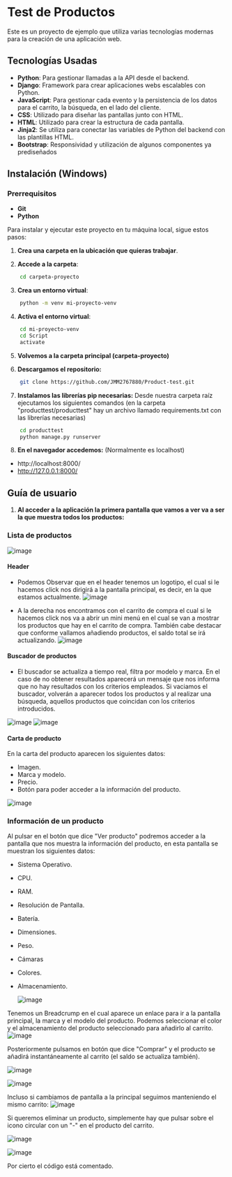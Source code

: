 # Test de Productos

Este es un proyecto de ejemplo que utiliza varias tecnologías modernas para la creación de una aplicación web.

## Tecnologías Usadas

- **Python**: Para gestionar llamadas a la API desde el backend.
- **Django**: Framework para crear aplicaciones webs escalables con Python.
- **JavaScript**: Para gestionar cada evento y la persistencia de los datos para el carrito, la búsqueda, en el lado del cliente.
- **CSS**: Utilizado para diseñar las pantallas junto con HTML.
- **HTML**: Utilizado para crear la estructura de cada pantalla.
- **Jinja2**: Se utiliza para conectar las variables de Python del backend con las plantillas HTML.
- **Bootstrap**: Responsividad y utilización de algunos componentes ya prediseñados

## Instalación (Windows)

### Prerrequisitos
- **Git**
- **Python**

Para instalar y ejecutar este proyecto en tu máquina local, sigue estos pasos:

1. **Crea una carpeta en la ubicación que quieras trabajar**.

2. **Accede a la carpeta**:
```bash
    cd carpeta-proyecto
```

3. **Crea un entorno virtual**:
```bash
    python -m venv mi-proyecto-venv
```

4. **Activa el entorno virtual**:
```bash
    cd mi-proyecto-venv
    cd Script
    activate
```

5. **Volvemos a la carpeta principal (carpeta-proyecto)**

6. **Descargamos el repositorio:**
```bash
    git clone https://github.com/JMM2767880/Product-test.git
```

7. **Instalamos las librerías pip necesarias:**
   Desde nuestra carpeta raíz ejecutamos los siguientes comandos (en la carpeta "producttest/producttest" hay un archivo llamado requirements.txt con las librerías necesarias)
```bash
    cd producttest
    python manage.py runserver
```

8. **En el navegador accedemos:** (Normalmente es localhost)
- http://localhost:8000/
- http://127.0.0.1:8000/

## Guía de usuario

1. **Al acceder a la aplicación la primera pantalla que vamos a ver va a ser la que muestra todos los productos:**

### Lista de productos

![image](https://github.com/user-attachments/assets/4b179a64-a029-4235-9b38-3ff93b5a16f8)

#### Header
- Podemos Observar que en el header tenemos un logotipo, el cual si le hacemos click nos dirigirá a la pantalla principal, es decir, en la que estamos actualmente.
![image](https://github.com/user-attachments/assets/bd3cd541-12bf-48d2-b3cd-261150fb3d9e)

- A la derecha nos encontramos con el carrito de compra el cual si le hacemos click nos va a abrir un mini menú en el cual se van a mostrar los productos que hay en el carrito de compra. También cabe destacar que conforme vallamos añadiendo productos, el saldo total se irá actualizando.
  ![image](https://github.com/user-attachments/assets/e97329fd-817c-4849-bed8-33283a9f130f)

#### Buscador de productos
- El buscador se actualiza a tiempo real, filtra por modelo y marca. En el caso de no obtener resultados aparecerá un mensaje que nos informa que no hay resultados con los criterios empleados. Si vaciamos el buscador, volverán a aparecer todos los productos y al realizar una búsqueda, aquellos productos que coincidan con los criterios introducidos.

![image](https://github.com/user-attachments/assets/6e32abae-d7ec-45c9-bb20-30df16fb3b60)
![image](https://github.com/user-attachments/assets/778b0152-0856-4d08-8738-7c20b6de32ee)

#### Carta de producto
En la carta del producto aparecen los siguientes datos:
- Imagen.
- Marca y modelo.
- Precio.
- Botón para poder acceder a la información del producto.

![image](https://github.com/user-attachments/assets/fb12c2a4-8076-47cb-8e79-98cb53febb88)

### Información de un producto
Al pulsar en el botón que dice "Ver producto" podremos acceder a la pantalla que nos muestra la información del producto, en esta pantalla se muestran los siguientes datos:
- Sistema Operativo.
- CPU.
- RAM.
- Resolución de Pantalla.
- Batería.
- Dimensiones.
- Peso.
- Cámaras
- Colores.
- Almacenamiento.

  ![image](https://github.com/user-attachments/assets/9356ae14-f0dd-426c-8d4c-077bdfdf76cb)

Tenemos un Breadcrump en el cual aparece un enlace para ir a la pantalla principal, la marca y el modelo del producto.
Podemos seleccionar el color y el almacenamiento del producto seleccionado para añadirlo al carrito.
![image](https://github.com/user-attachments/assets/df8b413f-7ad2-4f4a-a464-7785eadf4cf8)

Posteriormente pulsamos en botón que dice "Comprar" y el producto se añadirá instantáneamente al carrito (el saldo se actualiza también).

![image](https://github.com/user-attachments/assets/c777c363-08f8-49f7-bb39-d716da9692db)

![image](https://github.com/user-attachments/assets/edf8d23e-03ac-46f0-8cdd-4a16ff1b4a43)

Incluso si cambiamos de pantalla a la principal seguimos manteniendo el mismo carrito:
![image](https://github.com/user-attachments/assets/477782cb-b018-4c47-b688-f627f1487681)

Si queremos eliminar un producto, simplemente hay que pulsar sobre el icono circular con un "-" en el producto del carrito.

![image](https://github.com/user-attachments/assets/f02843df-0543-49b9-a37b-0cc81f5e67e1)

![image](https://github.com/user-attachments/assets/151be0b2-6510-4969-8d85-9424447a2e1c)

Por cierto el código está comentado.












  






